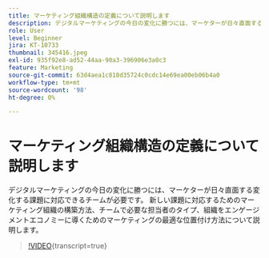 ```yaml
---
title: マーケティング組織構造の定義について説明します
description: デジタルマーケティングの今日の変化に勝つには、マーケターが日々直面する変化する課題に対応できるチームが必要です。
role: User
level: Beginner
jira: KT-10733
thumbnail: 345416.jpeg
exl-id: 935f92e8-ad52-44aa-90a3-396906e3a0c3
feature: Marketing
source-git-commit: 63d4aea1c818d35724c0cdc14e69ea00eb06b4a0
workflow-type: tm+mt
source-wordcount: '98'
ht-degree: 0%

---
```


# マーケティング組織構造の定義について説明します

デジタルマーケティングの今日の変化に勝つには、マーケターが日々直面する変化する課題に対応できるチームが必要です。 新しい課題に対応するためのマーケティング組織の構築方法、チームで必要な担当者のタイプ、組織をエンゲージメントエコノミーに導くためのマーケティングの最適な位置付け方法について説明します。

>[!VIDEO](https://video.tv.adobe.com/v/345416/?quality=12&learn=on){transcript=true}
